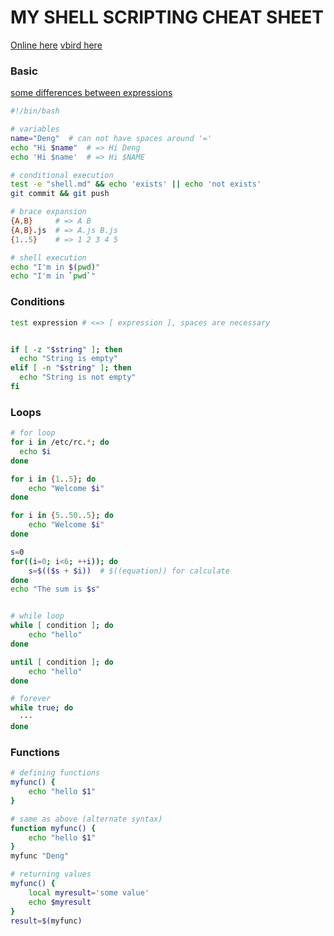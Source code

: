 # MY SHELL SCRIPTING CHEAT SHEET

[Online here](https://devhints.io/bash)
[vbird here](http://linux.vbird.org/linux_basic/0340bashshell-scripts.php)


### Basic
[some differences between expressions](https://stackoverflow.com/questions/18135451/what-is-the-difference-between-var-var-and-var-in-the-bash-shell)

```sh
#!/bin/bash

# variables
name="Deng"  # can not have spaces around '='
echo "Hi $name"  # => Hi Deng
echo 'Hi $name'  # => Hi $NAME

# conditional execution
test -e "shell.md" && echo 'exists' || echo 'not exists'
git commit && git push

# brace expansion
{A,B}     # => A B
{A,B}.js  # => A.js B.js
{1..5}    # => 1 2 3 4 5

# shell execution
echo "I'm in $(pwd)"
echo "I'm in `pwd`"
```


### Conditions
```sh
test expression # <=> [ expression ], spaces are necessary


if [ -z "$string" ]; then
  echo "String is empty"
elif [ -n "$string" ]; then
  echo "String is not empty"
fi
```


### Loops
```sh
# for loop
for i in /etc/rc.*; do
  echo $i
done

for i in {1..5}; do
    echo "Welcome $i"
done

for i in {5..50..5}; do
    echo "Welcome $i"
done

s=0
for((i=0; i<6; ++i)); do
    s=$(($s + $i))  # $((equation)) for calculate 
done
echo "The sum is $s"


# while loop
while [ condition ]; do
    echo "hello"
done

until [ condition ]; do
    echo "hello"
done

# forever
while true; do
  ···
done
```


### Functions
```sh
# defining functions
myfunc() {
    echo "hello $1"
}

# same as above (alternate syntax)
function myfunc() {
    echo "hello $1"
}
myfunc "Deng"

# returning values
myfunc() {
    local myresult='some value'
    echo $myresult
}
result=$(myfunc)

```
